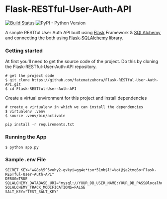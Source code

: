 # Flask-RESTful-User-Auth-API
[![Build Status](https://travis-ci.org/fatematzuhora/Flask-RESTful-User-Auth-API.svg?branch=master)](https://travis-ci.org/fatematzuhora/Flask-RESTful-User-Auth-API) ![PyPI - Python Version](https://img.shields.io/pypi/pyversions/Django.svg)

A simple RESTful User Auth API built using [Flask](http://flask.pocoo.org) Framework & [SQLAlchemy](http://www.sqlalchemy.org), and connecting the both using [Flask-SQLAlchemy](http://flask-sqlalchemy.pocoo.org) library.



### Getting started
At first you'll need to get the source code of the project. Do this by cloning the Flask-RESTful-User-Auth-API repository.

```
# get the project code
$ git clone https://github.com/fatematzuhora/Flask-RESTful-User-Auth-API.git
$ cd Flask-RESTful-User-Auth-API
```

Create a virtual environment for this project and install dependencies
```
# create a virtualenv in which we can install the dependencies
$ virtualenv .venv
$ source .venv/bin/activate
```

```
pip install -r requirements.txt
```

### Running the App

```
$ python app.py
```


### Sample .env File
```
SECRET_KEY="w&8s%5^5vuhy2-gvkyi=gg4e*tso*51mb$l!=%o(@$a2tmq6o+Flask-RESTful-User-Auth-API"
DEBUG=TRUE
SQLALCHEMY_DATABASE_URI="mysql://YOUR_DB_USER_NAME:YOUR_DB_PASS@localhost:3306/YOUR_DB_NAME"
SQLALCHEMY_TRACK_MODIFICATIONS=FALSE
SALT_KEY="TEST_SALT_KEY"
```